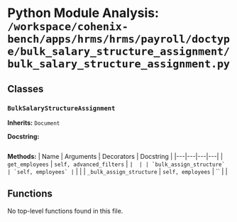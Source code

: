 # Python Module Analysis: `/workspace/cohenix-bench/apps/hrms/hrms/payroll/doctype/bulk_salary_structure_assignment/bulk_salary_structure_assignment.py`

## Classes

### `BulkSalaryStructureAssignment`
**Inherits:** `Document`


**Docstring:**
```

```

**Methods:**
| Name | Arguments | Decorators | Docstring |
|---|---|---|---|
| `get_employees` | `self, advanced_filters` | `` |  |
| `bulk_assign_structure` | `self, employees` | `` |  |
| `_bulk_assign_structure` | `self, employees` | `` |  |





## Functions

No top-level functions found in this file.
